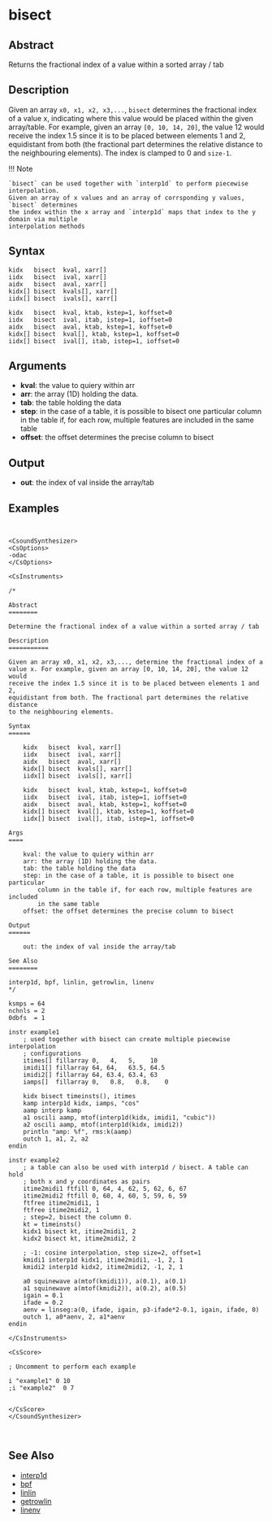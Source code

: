 # bisect

## Abstract

Returns the fractional index of a value within a sorted array / tab

## Description

Given an array ``x0, x1, x2, x3,...``, `bisect` determines the fractional index of a
value x, indicating where this value would be placed within the given array/table. 
For example, given an array ``[0, 10, 14, 20]``, the value 12 would
receive the index 1.5 since it is to be placed between elements 1 and 2,
equidistant from both (the fractional part determines the relative distance
to the neighbouring elements). The index is clamped to 0 and ``size-1``. 

!!! Note

    `bisect` can be used together with `interp1d` to perform piecewise interpolation.
    Given an array of x values and an array of corrsponding y values, `bisect` determines
    the index within the x array and `interp1d` maps that index to the y domain via multiple
    interpolation methods
    
## Syntax

```csound
kidx   bisect  kval, xarr[]
iidx   bisect  ival, xarr[]
aidx   bisect  aval, xarr[]
kidx[] bisect  kvals[], xarr[]
iidx[] bisect  ivals[], xarr[]

kidx   bisect  kval, ktab, kstep=1, koffset=0
iidx   bisect  ival, itab, istep=1, ioffset=0
aidx   bisect  aval, ktab, kstep=1, koffset=0
kidx[] bisect  kval[], ktab, kstep=1, koffset=0
iidx[] bisect  ival[], itab, istep=1, ioffset=0
```
    
## Arguments

* **kval**: the value to quiery within arr  
* **arr**: the array (1D) holding the data. 
* **tab**: the table holding the data
* **step**: in the case of a table, it is possible to bisect one particular
    column in the table if, for each row, multiple features are included
    in the same table
* **offset**: the offset determines the precise column to bisect


## Output

* **out**: the index of val inside the array/tab  
  

## Examples

```csound


<CsoundSynthesizer>
<CsOptions>
-odac
</CsOptions>

<CsInstruments>

/*

Abstract
========

Determine the fractional index of a value within a sorted array / tab

Description
===========

Given an array x0, x1, x2, x3,..., determine the fractional index of a
value x. For example, given an array [0, 10, 14, 20], the value 12 would
receive the index 1.5 since it is to be placed between elements 1 and 2,
equidistant from both. The fractional part determines the relative distance
to the neighbouring elements.

Syntax
======

    kidx   bisect  kval, xarr[]
    iidx   bisect  ival, xarr[]
    aidx   bisect  aval, xarr[]
    kidx[] bisect  kvals[], xarr[]
    iidx[] bisect  ivals[], xarr[]

    kidx   bisect  kval, ktab, kstep=1, koffset=0
    iidx   bisect  ival, itab, istep=1, ioffset=0
    aidx   bisect  aval, ktab, kstep=1, koffset=0
    kidx[] bisect  kval[], ktab, kstep=1, koffset=0
    iidx[] bisect  ival[], itab, istep=1, ioffset=0

Args
====

    kval: the value to quiery within arr  
    arr: the array (1D) holding the data. 
    tab: the table holding the data
    step: in the case of a table, it is possible to bisect one particular
        column in the table if, for each row, multiple features are included
        in the same table
    offset: the offset determines the precise column to bisect
        
Output
======

    out: the index of val inside the array/tab  

See Also
========

interp1d, bpf, linlin, getrowlin, linenv
*/

ksmps = 64
nchnls = 2
0dbfs  = 1

instr example1
    ; used together with bisect can create multiple piecewise interpolation
    ; configurations
    itimes[] fillarray 0,   4,   5,    10
    imidi1[] fillarray 64, 64,   63.5, 64.5
    imidi2[] fillarray 64, 63.4, 63.4, 63
    iamps[]  fillarray 0,   0.8,   0.8,    0

    kidx bisect timeinsts(), itimes
    kamp interp1d kidx, iamps, "cos"
    aamp interp kamp
    a1 oscili aamp, mtof(interp1d(kidx, imidi1, "cubic"))
    a2 oscili aamp, mtof(interp1d(kidx, imidi2))
    println "amp: %f", rms:k(aamp)
    outch 1, a1, 2, a2
endin

instr example2
    ; a table can also be used with interp1d / bisect. A table can hold
    ; both x and y coordinates as pairs
    itime2midi1 ftfill 0, 64, 4, 62, 5, 62, 6, 67
    itime2midi2 ftfill 0, 60, 4, 60, 5, 59, 6, 59
    ftfree itime2midi1, 1
    ftfree itime2midi2, 1
    ; step=2, bisect the column 0.
    kt = timeinsts() 
    kidx1 bisect kt, itime2midi1, 2
    kidx2 bisect kt, itime2midi2, 2
        
    ; -1: cosine interpolation, step size=2, offset=1
    kmidi1 interp1d kidx1, itime2midi1, -1, 2, 1
    kmidi2 interp1d kidx2, itime2midi2, -1, 2, 1
        
    a0 squinewave a(mtof(kmidi1)), a(0.1), a(0.1)
    a1 squinewave a(mtof(kmidi2)), a(0.2), a(0.5)
    igain = 0.1
    ifade = 0.2
    aenv = linseg:a(0, ifade, igain, p3-ifade*2-0.1, igain, ifade, 0)
    outch 1, a0*aenv, 2, a1*aenv
endin

</CsInstruments>

<CsScore>

; Uncomment to perform each example

i "example1" 0 10
;i "example2"  0 7


</CsScore>
</CsoundSynthesizer>



```


## See Also

* [interp1d](interp1d.md)
* [bpf](https://csound.com/docs/manual/bpf.html)
* [linlin](https://csound.com/docs/manual/linlin.html)
* [getrowlin](https://csound.com/docs/manual/getrowlin.html)
* [linenv](linenv.md)

